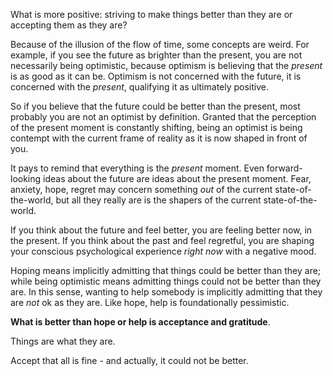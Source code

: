 What is more positive: striving to make things better than they are or accepting them as they are?

Because of the illusion of the flow of time, some concepts are weird.
For example, if you see the future as brighter than the present, you are not necessarily being optimistic, because optimism is believing that the *present* is as good as it can be.
Optimism is not concerned with the future, it is concerned with the *present*, qualifying it as ultimately positive.

So if you believe that the future could be better than the present, most probably you are not an optimist by definition.
Granted that the perception of the present moment is constantly shifting, being an optimist is being contempt with the current frame of reality as it is now shaped in front of you.

It pays to remind that everything is the *present* moment.
Even forward-looking ideas about the future are ideas about the present moment.
Fear, anxiety, hope, regret may concern something *out* of the current state-of-the-world, but all they really are is the shapers of the current state-of-the-world.

If you think about the future and feel better, you are feeling better now, in the present.
If you think about the past and feel regretful, you are shaping your conscious psychological experience *right now* with a negative mood.

Hoping means implicitly admitting that things could be better than they are; while being optimistic means admitting things could not be better than they are.
In this sense, wanting to help somebody is implicitly admitting that they are *not* ok as they are.
Like hope, help is foundationally pessimistic.

**What is better than hope or help is acceptance and gratitude**.

Things are what they are.

Accept that all is fine - and actually, it could not be better.
